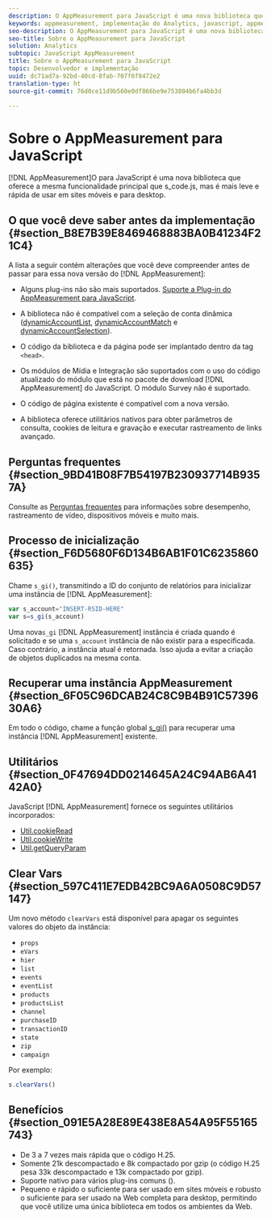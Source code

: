 ```yaml
---
description: O AppMeasurement para JavaScript é uma nova biblioteca que oferece a mesma funcionalidade principal que s_code.js, mas é mais leve e rápida de usar em sites móveis e para desktop.
keywords: appmeasurement, implementação do Analytics, javascript, appmeasurement para javascript, inicialização, recuperar instância do appmeasurement, limpar vars, clearvars, utilitários do appmeasurement, instância do appmeasurement, benefícios do appmeasurement
seo-description: O AppMeasurement para JavaScript é uma nova biblioteca que oferece a mesma funcionalidade principal que s_code.js, mas é mais leve e rápida de usar em sites móveis e para desktop.
seo-title: Sobre o AppMeasurement para JavaScript
solution: Analytics
subtopic: JavaScript AppMeasurement
title: Sobre o AppMeasurement para JavaScript
topic: Desenvolvedor e implementação
uuid: dc71ad7a-92bd-40cd-8fab-707f6f8472e2
translation-type: ht
source-git-commit: 76d0ce11d9b560e0df866be9e753804b6fa4bb3d

---
```



# Sobre o AppMeasurement para JavaScript

[!DNL AppMeasurement]O para JavaScript é uma nova biblioteca que oferece a mesma funcionalidade principal que s_code.js, mas é mais leve e rápida de usar em sites móveis e para desktop.

## O que você deve saber antes da implementação {#section_B8E7B39E8469468883BA0B41234F21C4}

A lista a seguir contém alterações que você deve compreender antes de passar para essa nova versão do [!DNL AppMeasurement]:

* Alguns plug-ins não são mais suportados. [Suporte a Plug-in do AppMeasurement para JavaScript](../../../implement/js-implementation/c-appmeasurement-js/plugins-support.md#concept_E31A189BC8A547738666EB5E00D2252A).
* A biblioteca não é compatível com a seleção de conta dinâmica ([dynamicAccountList](/help/implement/js-implementation/c-variables/configuration-variables.md), [dynamicAccountMatch](/help/implement/js-implementation/c-variables/configuration-variables.md) e [dynamicAccountSelection](/help/implement/js-implementation/c-variables/configuration-variables.md)).

* O código da biblioteca e da página pode ser implantado dentro da tag `<head>`.
* Os módulos de Mídia e Integração são suportados com o uso do código atualizado do módulo que está no pacote de download [!DNL AppMeasurement] do JavaScript. O módulo Survey não é suportado.
* O código de página existente é compatível com a nova versão.
* A biblioteca oferece utilitários nativos para obter parâmetros de consulta, cookies de leitura e gravação e executar rastreamento de links avançado.

## Perguntas frequentes {#section_9BD41B08F7B54197B230937714B9357A}

Consulte as [Perguntas frequentes](../../../implement/faq.md#concept_9BBC230E01114318BE9C08724F2040D3) para informações sobre desempenho, rastreamento de vídeo, dispositivos móveis e muito mais.

## Processo de inicialização {#section_F6D5680F6D134B6AB1F01C6235860635}

Chame `s_gi()`, transmitindo a ID do conjunto de relatórios para inicializar uma instância de [!DNL AppMeasurement]:

```js
var s_account="INSERT-RSID-HERE"
var s=s_gi(s_account)
```

Uma nova`s_gi` [!DNL AppMeasurement] instância é criada quando é solicitado e se uma `s_account` instância de não existir para a  especificada. Caso contrário, a instância atual é retornada. Isso ajuda a evitar a criação de objetos duplicados na mesma conta.

## Recuperar uma instância AppMeasurement {#section_6F05C96DCAB24C8C9B4B91C5739630A6}

Em todo o código, chame a função global [s_gi()](../../../implement/js-implementation/function-s-gi.md#concept_50EE6629F61A478BB67781408FBA04BD) para recuperar uma instância [!DNL AppMeasurement] existente.

## Utilitários {#section_0F47694DD0214645A24C94AB6A4142A0}

JavaScript [!DNL AppMeasurement] fornece os seguintes utilitários incorporados:

* [Util.cookieRead](../../../implement/js-implementation/util-cookieread.md#concept_33BD774A90504F2C8094DDC16D47440D)
* [Util.cookieWrite](../../../implement/js-implementation/util-cookiewrite.md#concept_9BE4F7D9CDAE4445B9AF3212BC7E61F2)
* [Util.getQueryParam](../../../implement/js-implementation/util-getqueryparam.md#concept_763AD2621BB44A3990204BE72D3C9FA5)

## Clear Vars {#section_597C411E7EDB42BC9A6A0508C9D57147}

Um novo método `clearVars` está disponível para apagar os seguintes valores do objeto da instância:

* `props`
* `eVars`
* `hier`
* `list`
* `events`
* `eventList`
* `products`
* `productsList`
* `channel`
* `purchaseID`
* `transactionID`
* `state`
* `zip`
* `campaign`

Por exemplo:

```js
s.clearVars()
```

## Benefícios {#section_091E5A28E89E438E8A54A95F55165743}

* De 3 a 7 vezes mais rápida que o código H.25.
* Somente 21k descompactado e 8k compactado por gzip (o código H.25 pesa 33k descompactado e 13k compactado por gzip).
* Suporte nativo para vários plug-ins comuns ().
* Pequeno e rápido o suficiente para ser usado em sites móveis e robusto o suficiente para ser usado na Web completa para desktop, permitindo que você utilize uma única biblioteca em todos os ambientes da Web.

